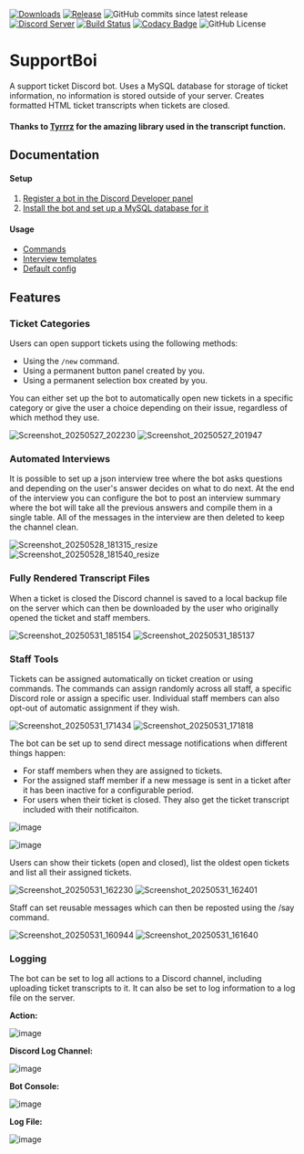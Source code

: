 [![Downloads](https://img.shields.io/github/downloads/KarlOfDuty/SupportBoi/total.svg)](https://github.com/KarlOfDuty/SupportBoi/releases) [![Release](https://img.shields.io/github/release/KarlofDuty/SupportBoi.svg)](https://github.com/KarlOfDuty/SupportBoi/releases) ![GitHub commits since latest release](https://img.shields.io/github/commits-since/karlofduty/supportboi/latest) [![Discord Server](https://img.shields.io/discord/430468637183442945.svg?label=discord)](https://discord.gg/C5qMvkj) [![Build Status](https://jenkins.karlofduty.com/job/DiscordBots/job/SupportBoi/job/main/badge/icon)](https://jenkins.karlofduty.com/blue/organizations/jenkins/DiscordBots%2FSupportBoi/activity) [![Codacy Badge](https://app.codacy.com/project/badge/Grade/756c69228dba49d78556fc464275e141)](https://app.codacy.com/gh/KarlOfDuty/SupportBoi/dashboard) ![GitHub License](https://img.shields.io/github/license/karlofduty/supportboi)
# SupportBoi

A support ticket Discord bot. Uses a MySQL database for storage of ticket information, no information is stored outside of your server. Creates formatted HTML ticket transcripts when tickets are closed.

#### Thanks to [Tyrrrz](https://github.com/Tyrrrz/DiscordChatExporter) for the amazing library used in the transcript function.

## Documentation

#### Setup

1. [Register a bot in the Discord Developer panel](docs/RegisterBotApplication.md)
2. [Install the bot and set up a MySQL database for it](docs/Installation.md)

#### Usage

- [Commands](./docs/Commands.md)
- [Interview templates](./docs/InterviewTemplates.md)
- [Default config](./default_config.yml)

## Features

### Ticket Categories

Users can open support tickets using the following methods:
- Using the `/new` command.
- Using a permanent button panel created by you.
- Using a permanent selection box created by you.

You can either set up the bot to automatically open new tickets in a specific category or give the user a choice depending on their issue, regardless of which method they use.

![Screenshot_20250527_202230](https://github.com/user-attachments/assets/20efc8d5-2f86-4001-ae72-844e51ccfd5c) ![Screenshot_20250527_201947](https://github.com/user-attachments/assets/877e94aa-be0c-4e82-9c68-5998ba008710)


### Automated Interviews

It is possible to set up a json interview tree where the bot asks questions and depending on the user's answer decides on what to do next. At the end of the interview you can configure the bot to post an interview summary where the bot will take all the previous answers and compile them in a single table. All of the messages in the interview are then deleted to keep the channel clean.

![Screenshot_20250528_181315_resize](https://github.com/user-attachments/assets/03aebd85-16fb-4277-b491-d01c33f51ea6) ![Screenshot_20250528_181540_resize](https://github.com/user-attachments/assets/89990915-b3c7-44f5-9bf8-6d14f3698421)


### Fully Rendered Transcript Files

When a ticket is closed the Discord channel is saved to a local backup file on the server which can then be downloaded by the user who originally opened the ticket and staff members.

![Screenshot_20250531_185154](https://github.com/user-attachments/assets/2a4ad3cf-8abf-4c94-b71e-56c9daf51389) ![Screenshot_20250531_185137](https://github.com/user-attachments/assets/0e9129c4-4911-47ec-90de-ff1db9cc0baa)


### Staff Tools

Tickets can be assigned automatically on ticket creation or using commands. The commands can assign randomly across all staff, a specific Discord role or assign a specific user. Individual staff members can also opt-out of automatic assignment if they wish.

![Screenshot_20250531_171434](https://github.com/user-attachments/assets/13099b05-f460-4d05-bdd4-c58d68f34dd1) ![Screenshot_20250531_171818](https://github.com/user-attachments/assets/867f3cab-595b-4e2a-bc07-ed9e35b0d446)



The bot can be set up to send direct message notifications when different things happen:
- For staff members when they are assigned to tickets.
- For the assigned staff member if a new message is sent in a ticket after it has been inactive for a configurable period.
- For users when their ticket is closed. They also get the ticket transcript included with their notificaiton.

![image](https://github.com/user-attachments/assets/c5ac4000-701f-4cbd-86a8-e521a72d98f3)

![image](https://github.com/user-attachments/assets/37c804a0-d273-43df-a160-77f91b89fcdd) 

Users can show their tickets (open and closed), list the oldest open tickets and list all their assigned tickets.

![Screenshot_20250531_162230](https://github.com/user-attachments/assets/4b7a1fa4-6910-4e8b-ba43-596ddd5ff681) ![Screenshot_20250531_162401](https://github.com/user-attachments/assets/a8ca2d70-4f12-4f79-904b-96650c2096f4)





Staff can set reusable messages which can then be reposted using the /say command.

![Screenshot_20250531_160944](https://github.com/user-attachments/assets/59cc1c36-9d5f-427c-ad18-ac25e9b48787) ![Screenshot_20250531_161640](https://github.com/user-attachments/assets/920415bc-002e-490b-9447-e863d4c3b1c4)


### Logging

The bot can be set to log all actions to a Discord channel, including uploading ticket transcripts to it. It can also be set to log information to a log file on the server.

**Action:**

![image](https://github.com/user-attachments/assets/6baca401-d925-4632-a92d-9731dad0f60c)

**Discord Log Channel:**

![image](https://github.com/user-attachments/assets/21ff12f1-1fb9-42db-92ce-413a8e9aaf31)

**Bot Console:**

![image](https://github.com/user-attachments/assets/4b289b11-3896-4b74-85f1-969cf70bf529)

**Log File:**

![image](https://github.com/user-attachments/assets/b77b0587-5a33-4b99-ac2e-4955a415bace)

